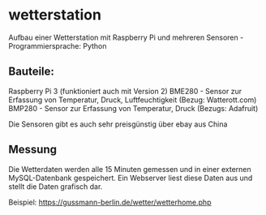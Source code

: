 # wetterstation
Aufbau einer Wetterstation mit Raspberry Pi und mehreren Sensoren - Programmiersprache: Python

## Bauteile:

Raspberry Pi 3  (funktioniert auch mit Version 2)
BME280 - Sensor zur Erfassung von Temperatur, Druck, Luftfeuchtigkeit (Bezug: Watterott.com)
BMP280 -  Sensor zur Erfassung von Temperatur, Druck  (Bezugs: Adafruit)

Die Sensoren gibt es auch sehr preisgünstig über ebay aus China

## Messung

Die Wetterdaten werden alle 15 Minuten gemessen und in einer externen MySQL-Datenbank gespeichert. Ein Webserver liest diese Daten aus und stellt die Daten grafisch dar.

Beispiel:  https://gussmann-berlin.de/wetter/wetterhome.php

